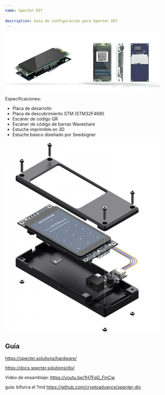 ```yaml
---
name: Specter DIY

description: Guía de configuración para Specter DIY
---
```


![portada](assets/cover.jpeg)

Especificaciones:

- Placa de desarrollo
- Placa de descubrimiento STM (STM32F469I)
- Escáner de código QR
- Escáner de código de barras Waveshare
- Estuche imprimible en 3D
- Estuche básico diseñado por Seedsigner

![vista del dispositivo](assets/2.webp)

## Guía

https://specter.solutions/hardware/

https://docs.specter.solutions/diy/

Video de ensamblaje: https://youtu.be/1H7FqG_FmCw

guía: bifurca el ?md https://github.com/cryptoadvance/specter-diy
